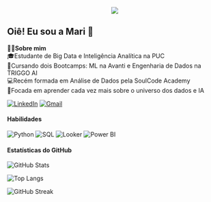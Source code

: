 <div align="center">
  <img src="https://capsule-render.vercel.app/api?type=waving&height=130&color=7FFFD4&fontAlignY=41&fontAlign=50&rotate=-13&reversal=false" />
</div>

## Oiê! Eu sou a Mari 🤗 
👩‍💻**Sobre mim**  
🎓Estudante de Big Data e Inteligência Analítica na PUC  
🤖Cursando dois Bootcamps: ML na Avanti e Engenharia de Dados na TRIGGO AI   
💻Recém formada em Análise de Dados pela SoulCode Academy  
🎯Focada em aprender cada vez mais sobre o universo dos dados e IA   
  
[![LinkedIn](https://img.shields.io/badge/LinkedIn-0077B5?style=for-the-badge&logo=linkedin&logoColor=white)](https://www.linkedin.com/in/mariana-angeli)
[![Gmail](https://img.shields.io/badge/Gmail-D14836?style=for-the-badge&logo=gmail&logoColor=white)](mailto:marianaangeli.dados@gmail.com)

#### Habilidades
![Python](https://img.shields.io/badge/Python-3776AB?style=for-the-badge&logo=python&logoColor=white)
![SQL](https://img.shields.io/badge/SQL-4479A1?style=for-the-badge&logo=mysql&logoColor=white)
![Looker](https://img.shields.io/badge/Looker-FF6F00?style=for-the-badge&logo=looker&logoColor=white)
![Power BI](https://img.shields.io/badge/Power%20BI-F2C811?style=for-the-badge&logo=powerbi&logoColor=black)

#### Estatísticas do GitHub  

![GitHub Stats](https://github-readme-stats.vercel.app/api?username=marianaangeli&show_icons=true&theme=vue-dark)

![Top Langs](https://github-readme-stats.vercel.app/api/top-langs/?username=marianaangeli&layout=compact&theme=vue-dark)

![GitHub Streak](https://github-readme-streak-stats.herokuapp.com/?user=marianaangeli&theme=vue-dark)



<!--
**marianaangeli/marianaangeli** is a ✨ _special_ ✨ repository because its `README.md` (this file) appears on your GitHub profile.


